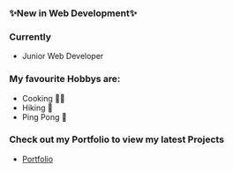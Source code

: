 

### ✨New in Web Development✨
### Currently 
- Junior Web Developer
### My favourite Hobbys are:
- Cooking 👩‍🍳
- Hiking 🥾
- Ping Pong 🏓
 ###  Check out my Portfolio to view my latest Projects
 - [Portfolio](https://portfolio-xi-gules-87.vercel.app/)
 
